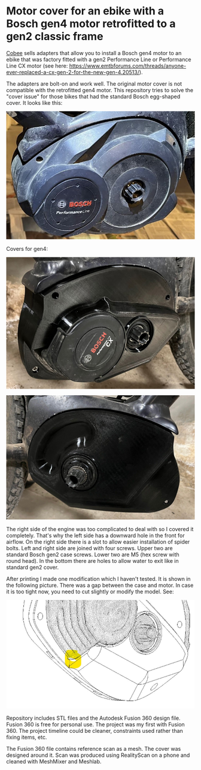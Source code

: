 # Motor cover for an ebike with a Bosch gen4 motor retrofitted to a gen2 classic frame
[Cobee](https://www.emtbforums.com/members/cobee.29868/) sells adapters that allow you to install a Bosch gen4 motor to an ebike that was factory fitted with a gen2 Performance Line or Performance Line CX motor (see here: https://www.emtbforums.com/threads/anyone-ever-replaced-a-cx-gen-2-for-the-new-gen-4.20513/).

The adapters are bolt-on and work well. The original motor cover is not compatible with the retrofitted gen4 motor. This repository tries to solve the "cover issue" for those bikes that had the standard Bosch egg-shaped cover. It looks like this:

![Bosch gen2 standard cover](img/bosch-gen2-standard-cover.jpg?raw=true "Bosch gen2 standard cover")

Covers for gen4:

![Cover gen4 left](img/bosch-gen4-on-gen2-frame-cover-left.jpg?raw=true "Cover gen4 on gen2 frame left")

![Cover gen4 right](img/bosch-gen4-on-gen2-frame-cover-right.jpg?raw=true "Cover gen4 on gen2 frame right")

The right side of the engine was too complicated to deal with so I covered it completely. That's why the left side has a downward hole in the front for airflow. On the right side there is a slot to allow easier installation of spider bolts. Left and right side are joined with four screws. Upper two are standard Bosch gen2 case screws. Lower two are M5 (hex screw with round head). In the bottom there are holes to allow water to exit like in standard gen2 cover.

After printing I made one modification which I haven't tested. It is shown in the following picture. There was a gap between the case and motor. In case it is too tight now, you need to cut slightly or modify the model. See:

![Untested modification](img/Untested-modification.jpg?raw=true "Untested modification")

Repository includes STL files and the Autodesk Fusion 360 design file. Fusion 360 is free for personal use. The project was my first with Fusion 360. The project timeline could be cleaner, constraints used rather than fixing items, etc.

The Fusion 360 file contains reference scan as a mesh. The cover was designed around it. Scan was produced using RealityScan on a phone and cleaned with MeshMixer and Meshlab.
